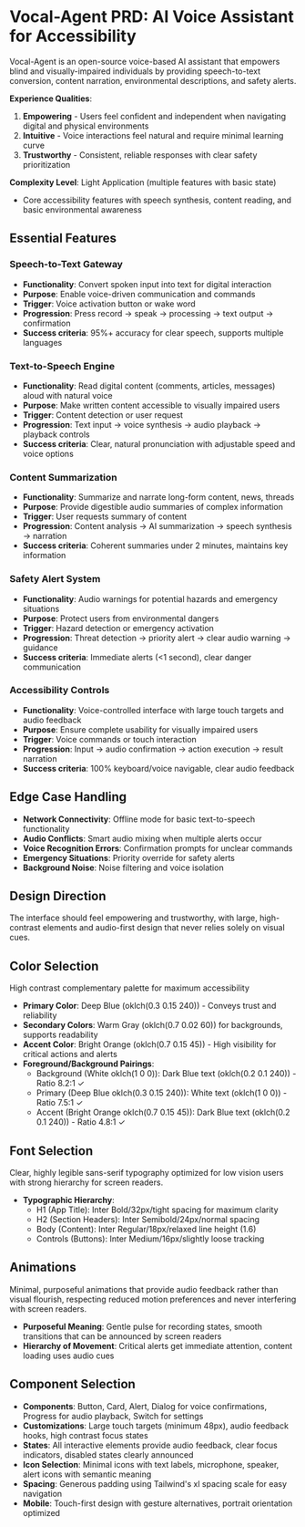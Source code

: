 # Vocal-Agent PRD: AI Voice Assistant for Accessibility

Vocal-Agent is an open-source voice-based AI assistant that empowers blind and visually-impaired individuals by providing speech-to-text conversion, content narration, environmental descriptions, and safety alerts.

**Experience Qualities**:
1. **Empowering** - Users feel confident and independent when navigating digital and physical environments
2. **Intuitive** - Voice interactions feel natural and require minimal learning curve
3. **Trustworthy** - Consistent, reliable responses with clear safety prioritization

**Complexity Level**: Light Application (multiple features with basic state)
- Core accessibility features with speech synthesis, content reading, and basic environmental awareness

## Essential Features

### Speech-to-Text Gateway
- **Functionality**: Convert spoken input into text for digital interaction
- **Purpose**: Enable voice-driven communication and commands
- **Trigger**: Voice activation button or wake word
- **Progression**: Press record → speak → processing → text output → confirmation
- **Success criteria**: 95%+ accuracy for clear speech, supports multiple languages

### Text-to-Speech Engine
- **Functionality**: Read digital content (comments, articles, messages) aloud with natural voice
- **Purpose**: Make written content accessible to visually impaired users
- **Trigger**: Content detection or user request
- **Progression**: Text input → voice synthesis → audio playback → playback controls
- **Success criteria**: Clear, natural pronunciation with adjustable speed and voice options

### Content Summarization
- **Functionality**: Summarize and narrate long-form content, news, threads
- **Purpose**: Provide digestible audio summaries of complex information
- **Trigger**: User requests summary of content
- **Progression**: Content analysis → AI summarization → speech synthesis → narration
- **Success criteria**: Coherent summaries under 2 minutes, maintains key information

### Safety Alert System
- **Functionality**: Audio warnings for potential hazards and emergency situations
- **Purpose**: Protect users from environmental dangers
- **Trigger**: Hazard detection or emergency activation
- **Progression**: Threat detection → priority alert → clear audio warning → guidance
- **Success criteria**: Immediate alerts (<1 second), clear danger communication

### Accessibility Controls
- **Functionality**: Voice-controlled interface with large touch targets and audio feedback
- **Purpose**: Ensure complete usability for visually impaired users
- **Trigger**: Voice commands or touch interaction
- **Progression**: Input → audio confirmation → action execution → result narration
- **Success criteria**: 100% keyboard/voice navigable, clear audio feedback

## Edge Case Handling
- **Network Connectivity**: Offline mode for basic text-to-speech functionality
- **Audio Conflicts**: Smart audio mixing when multiple alerts occur
- **Voice Recognition Errors**: Confirmation prompts for unclear commands
- **Emergency Situations**: Priority override for safety alerts
- **Background Noise**: Noise filtering and voice isolation

## Design Direction
The interface should feel empowering and trustworthy, with large, high-contrast elements and audio-first design that never relies solely on visual cues.

## Color Selection
High contrast complementary palette for maximum accessibility
- **Primary Color**: Deep Blue (oklch(0.3 0.15 240)) - Conveys trust and reliability
- **Secondary Colors**: Warm Gray (oklch(0.7 0.02 60)) for backgrounds, supports readability
- **Accent Color**: Bright Orange (oklch(0.7 0.15 45)) - High visibility for critical actions and alerts
- **Foreground/Background Pairings**: 
  - Background (White oklch(1 0 0)): Dark Blue text (oklch(0.2 0.1 240)) - Ratio 8.2:1 ✓
  - Primary (Deep Blue oklch(0.3 0.15 240)): White text (oklch(1 0 0)) - Ratio 7.5:1 ✓
  - Accent (Bright Orange oklch(0.7 0.15 45)): Dark Blue text (oklch(0.2 0.1 240)) - Ratio 4.8:1 ✓

## Font Selection
Clear, highly legible sans-serif typography optimized for low vision users with strong hierarchy for screen readers.

- **Typographic Hierarchy**: 
  - H1 (App Title): Inter Bold/32px/tight spacing for maximum clarity
  - H2 (Section Headers): Inter Semibold/24px/normal spacing  
  - Body (Content): Inter Regular/18px/relaxed line height (1.6)
  - Controls (Buttons): Inter Medium/16px/slightly loose tracking

## Animations
Minimal, purposeful animations that provide audio feedback rather than visual flourish, respecting reduced motion preferences and never interfering with screen readers.

- **Purposeful Meaning**: Gentle pulse for recording states, smooth transitions that can be announced by screen readers
- **Hierarchy of Movement**: Critical alerts get immediate attention, content loading uses audio cues

## Component Selection
- **Components**: Button, Card, Alert, Dialog for voice confirmations, Progress for audio playback, Switch for settings
- **Customizations**: Large touch targets (minimum 48px), audio feedback hooks, high contrast focus states
- **States**: All interactive elements provide audio feedback, clear focus indicators, disabled states clearly announced
- **Icon Selection**: Minimal icons with text labels, microphone, speaker, alert icons with semantic meaning
- **Spacing**: Generous padding using Tailwind's xl spacing scale for easy navigation
- **Mobile**: Touch-first design with gesture alternatives, portrait orientation optimized